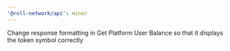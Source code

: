 ```yaml
---
'@roll-network/api': minor
---
```


Change response formatting in Get Platform User Balance so that it displays the token symbol correctly
